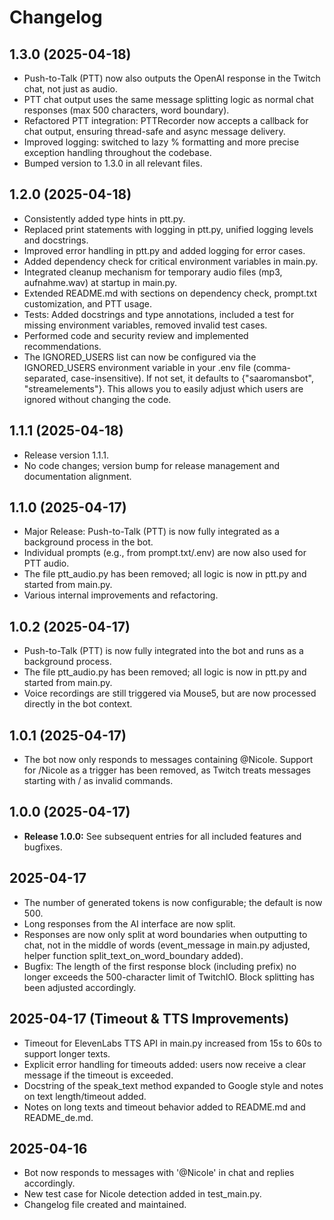 # Changelog

## 1.3.0 (2025-04-18)
- Push-to-Talk (PTT) now also outputs the OpenAI response in the Twitch chat, not just as audio.
- PTT chat output uses the same message splitting logic as normal chat responses (max 500 characters, word boundary).
- Refactored PTT integration: PTTRecorder now accepts a callback for chat output, ensuring thread-safe and async message delivery.
- Improved logging: switched to lazy % formatting and more precise exception handling throughout the codebase.
- Bumped version to 1.3.0 in all relevant files.

## 1.2.0 (2025-04-18)
- Consistently added type hints in ptt.py.
- Replaced print statements with logging in ptt.py, unified logging levels and docstrings.
- Improved error handling in ptt.py and added logging for error cases.
- Added dependency check for critical environment variables in main.py.
- Integrated cleanup mechanism for temporary audio files (mp3, aufnahme.wav) at startup in main.py.
- Extended README.md with sections on dependency check, prompt.txt customization, and PTT usage.
- Tests: Added docstrings and type annotations, included a test for missing environment variables, removed invalid test cases.
- Performed code and security review and implemented recommendations.
- The IGNORED_USERS list can now be configured via the IGNORED_USERS environment variable in your .env file (comma-separated, case-insensitive). If not set, it defaults to {"saaromansbot", "streamelements"}. This allows you to easily adjust which users are ignored without changing the code.

## 1.1.1 (2025-04-18)
- Release version 1.1.1.
- No code changes; version bump for release management and documentation alignment.

## 1.1.0 (2025-04-17)
- Major Release: Push-to-Talk (PTT) is now fully integrated as a background process in the bot.
- Individual prompts (e.g., from prompt.txt/.env) are now also used for PTT audio.
- The file ptt_audio.py has been removed; all logic is now in ptt.py and started from main.py.
- Various internal improvements and refactoring.

## 1.0.2 (2025-04-17)
- Push-to-Talk (PTT) is now fully integrated into the bot and runs as a background process.
- The file ptt_audio.py has been removed; all logic is now in ptt.py and started from main.py.
- Voice recordings are still triggered via Mouse5, but are now processed directly in the bot context.

## 1.0.1 (2025-04-17)
- The bot now only responds to messages containing @Nicole. Support for /Nicole as a trigger has been removed, as Twitch treats messages starting with / as invalid commands.

## 1.0.0 (2025-04-17)
- **Release 1.0.0:** See subsequent entries for all included features and bugfixes.

## 2025-04-17
- The number of generated tokens is now configurable; the default is now 500.
- Long responses from the AI interface are now split.
- Responses are now only split at word boundaries when outputting to chat, not in the middle of words (event_message in main.py adjusted, helper function split_text_on_word_boundary added).
- Bugfix: The length of the first response block (including prefix) no longer exceeds the 500-character limit of TwitchIO. Block splitting has been adjusted accordingly.

## 2025-04-17 (Timeout & TTS Improvements)
- Timeout for ElevenLabs TTS API in main.py increased from 15s to 60s to support longer texts.
- Explicit error handling for timeouts added: users now receive a clear message if the timeout is exceeded.
- Docstring of the speak_text method expanded to Google style and notes on text length/timeout added.
- Notes on long texts and timeout behavior added to README.md and README_de.md.

## 2025-04-16
- Bot now responds to messages with '@Nicole' in chat and replies accordingly.
- New test case for Nicole detection added in test_main.py.
- Changelog file created and maintained.
